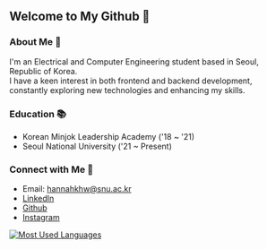 ## Welcome to My Github 👋

### About Me 👑

I'm an Electrical and Computer Engineering student based in Seoul, Republic of Korea.  
I have a keen interest in both frontend and backend development, constantly exploring new technologies and enhancing my skills.

### Education 📚

- Korean Minjok Leadership Academy ('18 ~ '21)
- Seoul National University ('21 ~ Present)

### Connect with Me 💬

- Email: hannahkhw@snu.ac.kr
- [LinkedIn](https://www.linkedin.com/in/kimheonningg/)
- [Github](https://github.com/kimheonningg)
- [Instagram](https://www.instagram.com/heonningg_/)

[![Most Used Languages](https://github-readme-stats.vercel.app/api/top-langs/?username=kimheonningg&langs_count=10)](https://github.com/kimheonningg)
